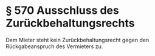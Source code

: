 # § 570 Ausschluss des Zurückbehaltungsrechts
Dem Mieter steht kein Zurückbehaltungsrecht gegen den Rückgabeanspruch des Vermieters zu.